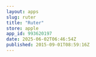 ```yaml
---
layout: apps
slug: ruter
title: "Ruter"
store: apple
app_id: 993620197
date: 2025-06-02T06:46:54Z
published: 2015-09-01T08:59:16Z
---
```

